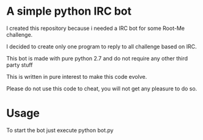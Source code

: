 # A simple python IRC bot

I created this repository because i needed a IRC bot for some Root-Me challenge.

I decided to create only one program to reply to all challenge based on IRC.

This bot is made with pure python 2.7 and do not require any other third party stuff

This is written in pure interest to make this code evolve.

Please do not use this code to cheat, you will not get any pleasure to do so.

# Usage

To start the bot just execute python bot.py
